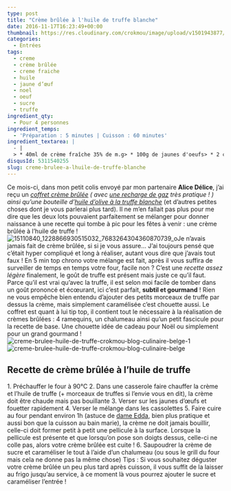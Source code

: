 ```yaml
---
type: post
title: "Crème brûlée à l'huile de truffe blanche"
date: 2016-11-17T16:23:49+00:00
thumbnail: https://res.cloudinary.com/crokmou/image/upload/v1501943877/creme-brulee-huile-de-truffe-crokmou-blog-culinaire-belge.gif
categories: 
  - Entrées
tags: 
  - creme
  - crème brûlée
  - creme fraiche
  - huile
  - jaune d’œuf
  - noel
  - oeuf
  - sucre
  - truffe
ingredient_qty: 
  - Pour 4 personnes
ingredient_temps: 
  - 'Préparation : 5 minutes | Cuisson : 60 minutes'
ingredient_textarea: |
  - |
  > * 40ml de crème fraîche 35% de m.g> * 100g de jaunes d'oeufs> * 2 càc d'huile de truffe blanche> * sucre blanc
disqusId: 5311540255
slug: creme-brulee-a-lhuile-de-truffe-blanche
---
```


Ce mois-ci, dans mon petit colis envoyé par mon partenaire **Alice Délice**, j’ai reçu un _[coffret crème brûlée](https://www.alicedelice.com/autre-kit-a-patisserie/coffret-cremes-brulees-maison-1014303.html) ( avec [une recharge de gaz](https://www.alicedelice.com/accessoire-a-patisserie/recharge-de-gaz-1015115.html) très pratique ! ) ainsi qu’une bouteille d’[huile d’olive à la truffe blanche](https://www.alicedelice.com/huile/huile-olive-truffe-blanche-1017892.html)_ (et d’autres petites choses dont je vous parlerai plus tard). Il ne m’en fallait pas plus pour me dire que les deux lots pouvaient parfaitement se mélanger pour donner naissance à une recette qui tombe à pic pour les fêtes à venir : une crème brûlée à l’huile de truffe ! ![15110840_1228866930515032_7683264304360870739_o](http://www.crokmou.com/wp-content/uploads/2016/11/15110840_1228866930515032_7683264304360870739_o.jpg)Je n’avais jamais fait de crème brûlée, si si je vous assure… J’ai toujours pensé que c’était hyper compliqué et long à réaliser, autant vous dire que j’avais tout faux ! En 5 min top chrono votre mélange est fait, après il vous suffira de surveiller de temps en temps votre four, facile non ? C’est une _recette assez légère_ finalement, le goût de truffe est présent mais juste ce qu’il faut. Parce qu’il est vrai qu’avec la truffe, il est selon moi facile de tomber dans un goût prononcé et écœurant, ici c’est parfait, **subtil et gourmand** ! Rien ne vous empêche bien entendu d’ajouter des petits morceaux de truffe par dessus la crème, mais simplement caramélisée c’est chouette aussi. Le coffret est quant à lui tip top, il contient tout le nécessaire à la réalisation de crèmes brûlées : 4 ramequins, un chalumeau ainsi qu’un petit fascicule pour la recette de base. Une chouette idée de cadeau pour Noël ou simplement pour un grand gourmand !   ![creme-brulee-huile-de-truffe-crokmou-blog-culinaire-belge-1](http://www.crokmou.com/wp-content/uploads/2016/11/creme-brulee-huile-de-truffe-crokmou-blog-culinaire-belge-1.jpg)![creme-brulee-huile-de-truffe-crokmou-blog-culinaire-belge](https://res.cloudinary.com/crokmou/image/upload/v1501943877/creme-brulee-huile-de-truffe-crokmou-blog-culinaire-belge.gif)  

## **Recette de crème brûlée à l’huile de truffe**

1\. Préchauffer le four à 90°C 2\. Dans une casserole faire chauffer la crème et l’huile de truffe (+ morceaux de truffes si l’envie vous en dit), la crème doit être chaude mais pas bouillante 3\. Verser sur les jaunes d’œufs et fouetter rapidement 4\. Verser le mélange dans les cassolettes 5\. Faire cuire au four pendant environ 1h (astuce de [dame Edda](http://www.undejeunerdesoleil.com/2015/03/creme-brulee-vanille-recette-trois-astuces.html), bien plus pratique et aussi bon que la cuisson au bain marie), la crème ne doit jamais bouillir, celle-ci doit former petit à petit une pellicule à la surface. Lorsque la pellicule est présente et que lorsqu’on pose son doigts dessus, celle-ci ne colle pas, alors votre crème brûlée est cuite ! 6\. Saupoudrer la crème de sucre et caraméliser le tout à l’aide d’un chalumeau (ou sous le grill du four mais cela ne donne pas la même chose) Tips : Si vous souhaitez déguster votre crème brûlée un peu plus tard après cuisson, il vous suffit de la laisser au frigo jusqu’au service, à ce moment là vous pourrez ajouter le sucre et caraméliser l’entrée !